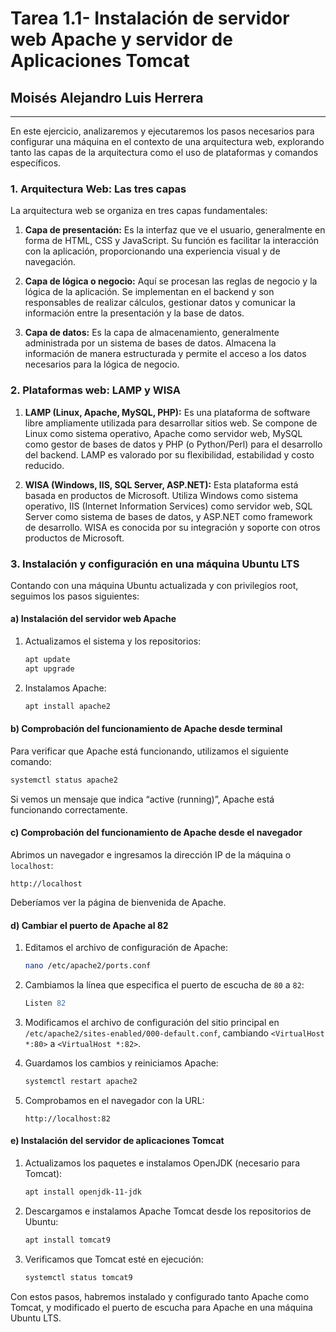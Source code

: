 # Tarea 1.1- Instalación de servidor web Apache y servidor de Aplicaciones Tomcat
## Moisés Alejandro Luis Herrera
---

En este ejercicio, analizaremos y ejecutaremos los pasos necesarios para configurar una máquina en el contexto de una arquitectura web, explorando tanto las capas de la arquitectura como el uso de plataformas y comandos específicos.

### 1. Arquitectura Web: Las tres capas

La arquitectura web se organiza en tres capas fundamentales:

1. **Capa de presentación:** Es la interfaz que ve el usuario, generalmente en forma de HTML, CSS y JavaScript. Su función es facilitar la interacción con la aplicación, proporcionando una experiencia visual y de navegación.

2. **Capa de lógica o negocio:** Aquí se procesan las reglas de negocio y la lógica de la aplicación. Se implementan en el backend y son responsables de realizar cálculos, gestionar datos y comunicar la información entre la presentación y la base de datos.

3. **Capa de datos:** Es la capa de almacenamiento, generalmente administrada por un sistema de bases de datos. Almacena la información de manera estructurada y permite el acceso a los datos necesarios para la lógica de negocio.

### 2. Plataformas web: LAMP y WISA

1. **LAMP (Linux, Apache, MySQL, PHP):** Es una plataforma de software libre ampliamente utilizada para desarrollar sitios web. Se compone de Linux como sistema operativo, Apache como servidor web, MySQL como gestor de bases de datos y PHP (o Python/Perl) para el desarrollo del backend. LAMP es valorado por su flexibilidad, estabilidad y costo reducido.

2. **WISA (Windows, IIS, SQL Server, ASP.NET):** Esta plataforma está basada en productos de Microsoft. Utiliza Windows como sistema operativo, IIS (Internet Information Services) como servidor web, SQL Server como sistema de bases de datos, y ASP.NET como framework de desarrollo. WISA es conocida por su integración y soporte con otros productos de Microsoft.

### 3. Instalación y configuración en una máquina Ubuntu LTS

Contando con una máquina Ubuntu actualizada y con privilegios root, seguimos los pasos siguientes:

#### a) Instalación del servidor web Apache

1. Actualizamos el sistema y los repositorios:

   ```bash
   apt update
   apt upgrade
   ```

2. Instalamos Apache:

   ```bash
   apt install apache2
   ```

#### b) Comprobación del funcionamiento de Apache desde terminal

Para verificar que Apache está funcionando, utilizamos el siguiente comando:

```bash
systemctl status apache2
```

Si vemos un mensaje que indica “active (running)”, Apache está funcionando correctamente.

#### c) Comprobación del funcionamiento de Apache desde el navegador

Abrimos un navegador e ingresamos la dirección IP de la máquina o `localhost`:

```
http://localhost
```

Deberíamos ver la página de bienvenida de Apache.

#### d) Cambiar el puerto de Apache al 82

1. Editamos el archivo de configuración de Apache:

   ```bash
   nano /etc/apache2/ports.conf
   ```

2. Cambiamos la línea que especifica el puerto de escucha de `80` a `82`:

   ```apache
   Listen 82
   ```

3. Modificamos el archivo de configuración del sitio principal en `/etc/apache2/sites-enabled/000-default.conf`, cambiando `<VirtualHost *:80>` a `<VirtualHost *:82>`.

4. Guardamos los cambios y reiniciamos Apache:

   ```bash
   systemctl restart apache2
   ```

5. Comprobamos en el navegador con la URL:

   ```
   http://localhost:82
   ```

#### e) Instalación del servidor de aplicaciones Tomcat

1. Actualizamos los paquetes e instalamos OpenJDK (necesario para Tomcat):

   ```bash
   apt install openjdk-11-jdk
   ```

2. Descargamos e instalamos Apache Tomcat desde los repositorios de Ubuntu:

   ```bash
   apt install tomcat9
   ```

3. Verificamos que Tomcat esté en ejecución:

   ```bash
   systemctl status tomcat9
   ```

Con estos pasos, habremos instalado y configurado tanto Apache como Tomcat, y modificado el puerto de escucha para Apache en una máquina Ubuntu LTS.